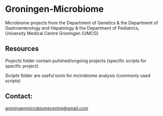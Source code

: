 # Groningen-Microbiome

Microbiome projects from the Department of Genetics & the Department of Gastroenterology and Hepatology & the Department of Pediatrics, University Medical Centre Groningen (UMCG)


Resources
---


*Projects* folder contain pulished/ongoing projects (specific scripts for specific project)


*Scripts* folder are useful tools for mcirobiome analysis (commonly used scripts)



Contact: 
---

groningenmicrobiomecentre@gmail.com

